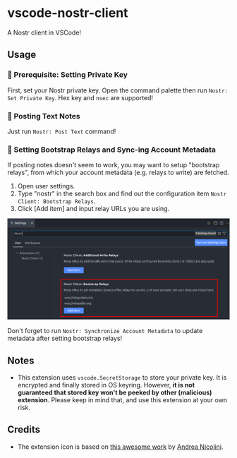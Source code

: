 # vscode-nostr-client

A Nostr client in VSCode!

## Usage

### 🔑 Prerequisite: Setting Private Key
First, set your Nostr private key. Open the command palette then run `Nostr: Set Private Key`. Hex key and `nsec` are supported!

### 📝 Posting Text Notes
Just run `Nostr: Post Text` command!

### 🧭 Setting Bootstrap Relays and Sync-ing Account Metadata
If posting notes doesn't seem to work, you may want to setup "bootstrap relays", from which your account metadata (e.g. relays to write) are fetched.

1. Open user settings.
2. Type "nostr" in the search box and find out the configuration item `Nostr Client: Bootstrap Relays`.
3. Click [Add item] and input relay URLs you are using.

![bootstrap relays config](./assets/vsc-nostr-bootstrap-relays-config.png)

Don't forget to run `Nostr: Synchronize Account Metadata` to update metadata after setting bootstrap relays!


## Notes
- This extension uses `vscode.SecretStorage` to store your private key. It is encrypted and finally stored in OS keyring. However, **it is not guaranteed that stored key won't be peeked by other (malicious) extension**. Please keep in mind that, and use this extension at your own risk.

## Credits
- The extension icon is based on [this awesome work](https://github.com/mbarulli/nostr-logo/) by [Andrea Nicolini](https://dribbble.com/Bembureda).
